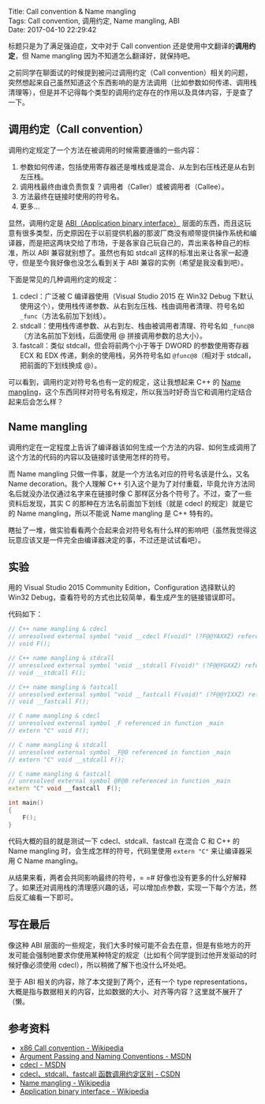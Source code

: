 Title: Call convention & Name mangling  
Tags: Call convention, 调用约定, Name mangling, ABI  
Date: 2017-04-10 22:29:42  


标题只是为了满足强迫症，文中对于 Call convention 还是使用中文翻译的**调用约定**，但 Name mangling 因为不知道怎么翻译好，就保持吧。

之前同学在聊面试的时候提到被问过调用约定（Call convention）相关的问题，突然想起来自己虽然知道这个东西影响的是方法调用（比如参数如何传递、调用栈清理等），但是并不记得每个类型的调用约定存在的作用以及具体内容，于是查了一下。

## 调用约定（Call convention）
调用约定规定了一个方法在被调用的时候需要遵循的一些内容：

1. 参数如何传递，包括使用寄存器还是堆栈或是混合、从左到右压栈还是从右到左压栈。
2. 调用栈最终由谁负责恢复？调用者（Caller）或被调用者（Callee）。
3. 方法最终在链接时使用的符号名。
4. 更多...

显然，调用约定是 [ABI（Application binary interface）][5] 层面的东西，而且这玩意有很多类型，历史原因在于以前提供机器的那波厂商没有顺带提供操作系统和编译器，而是把这两块交给了市场，于是各家自己玩自己的，弄出来各种自己的标准，所以 ABI 兼容就别想了。虽然也有如 stdcall 这样的标准出来让各家一起遵守，但是至今我好像也没怎么看到关于 ABI 兼容的实例（希望是我没看到吧）。

下面是常见的几种调用约定的规定：

1. cdecl：广泛被 C 编译器使用（Visual Studio 2015 在 Win32 Debug 下默认使用这个），使用栈传递参数、从右到左压栈、栈由调用者清理、符号名如 `_func`（方法名前加下划线）。
2. stdcall：使用栈传递参数、从右到左、栈由被调用者清理、符号名如 `_func@8`（方法名前加下划线，后面使用 @ 拼接调用参数的总大小）。
3. fastcall：类似 stdcall，但会将前两个小于等于 DWORD 的参数使用寄存器 ECX 和 EDX 传递，剩余的使用栈，另外符号名如 `@func@8`（相对于 stdcall，把前面的下划线换成 @）。

可以看到，调用约定对符号名也有一定的规定，这让我想起来 C++ 的 [Name mangling][4]，这个东西同样对符号名有规定，所以我当时好奇当它和调用约定结合起来后会怎么样？

## Name mangling
调用约定在一定程度上告诉了编译器该如何生成一个方法的内容、如何生成调用了这个方法的代码的内容以及链接时该使用怎样的符号。

而 Name mangling 只做一件事，就是一个方法名对应的符号名该是什么，又名 Name decoration。我个人理解 C++ 引入这个是为了对付重载，毕竟允许方法同名后就没办法仅通过名字来在链接时像 C 那样区分各个符号了。不过，查了一些资料后发现，其实 C 的那种在方法名前面加下划线（就是 cdecl 的规定）就是它的 Name mangling，所以不能说 Name mangling 是 C++ 特有的。

瞎扯了一堆，做实验看看两个合起来会对符号名有什么样的影响吧（虽然我觉得这玩意应该又是一件完全由编译器决定的事，不过还是试试看吧）。

## 实验
用的 Visual Studio 2015 Community Edition，Configuration 选择默认的 Win32 Debug，查看符号的方式也比较简单，看生成产生的链接错误即可。

代码如下：

```cpp
// C++ name mangling & cdecl
// unresolved external symbol "void __cdecl F(void)" (?F@@YAXXZ) referenced in function _main
// void F();

// C++ name mangling & stdcall
// unresolved external symbol "void __stdcall F(void)" (?F@@YGXXZ) referenced in function _main
// void __stdcall F(); 

// C++ name mangling & fastcall
// unresolved external symbol "void __fastcall F(void)" (?F@@YIXXZ) referenced in function _main
// void __fastcall F();

// C name mangling & cdecl
// unresolved external symbol _F referenced in function _main
// extern "C" void F();

// C name mangling & stdcall
// unresolved external symbol _F@0 referenced in function _main
// extern "C" void __stdcall F();

// C name mangling & fastcall
// unresolved external symbol @F@0 referenced in function _main
extern "C" void __fastcall  F();

int main()
{
    F();
}
```

代码大概的目的就是测试一下 cdecl、stdcall、fastcall 在混合 C 和 C++ 的 Name mangling 时，会生成怎样的符号，代码里使用 `extern "C"` 来让编译器采用 C Name mangling。

从结果来看，两者会共同影响最终的符号，= =# 好像也没有更多的什么好解释了。如果还对调用栈的清理感兴趣的话，可以增加点参数，实现一下每个方法，然后反汇编看一下即可。

## 写在最后
像这种 ABI 层面的一些规定，我们大多时候可能不会去在意，但是有些地方的开发可能会强制地要求你使用某种特定的规定（比如有个同学提到过他开发驱动的时候好像必须使用 cdecl），所以稍微了解下也没什么坏处吧。

至于 ABI 相关的内容，除了本文提到了两个，还有一个 type representations，大概是指与数据相关的内容，比如数据的大小、对齐等内容？这里就不展开了（懒。

## 参考资料
- [x86 Call convention - Wikipedia][1]
- [Argument Passing and Naming Conventions - MSDN][6]
- [cdecl - MSDN][2]
- [cdecl、stdcall、fastcall 函数调用约定区别 - CSDN][3]
- [Name mangling - Wikipedia][4]
- [Application binary interface - Wikipedia][5]


[1]: https://www.wikiwand.com/en/X86_calling_conventions
[2]: https://msdn.microsoft.com/en-us/library/zkwh89ks.aspx
[3]: http://blog.csdn.net/fly2k5/article/details/544112
[4]: https://www.wikiwand.com/en/Name_mangling
[5]: https://www.wikiwand.com/en/Application_binary_interface
[6]: https://msdn.microsoft.com/en-us/library/984x0h58.aspx
